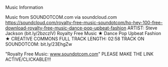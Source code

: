 
Music Information

Music from SOUNDOTCOM.com via soundcloud.com
https://soundcloud.com/royalty-free-music-soundotcom/ho-hey-100-free-download-royalty-free-music-dance-pop-upbeat-fashion
ARTIST: Steve Jackson (bit.ly/2bzczlV)
Royalty Free Music ★ Dance Pop Upbeat Fashion ★ CREATIVE COMMONS
FULL TRACK LENGTH: 02:58
TRACK ON SOUNDOTCOM: bit.ly/23EhgZw

 "Royalty Free Music: www.soundotcom.com" PLEASE MAKE THE LINK ACTIVE/CLICKABLE!!!
